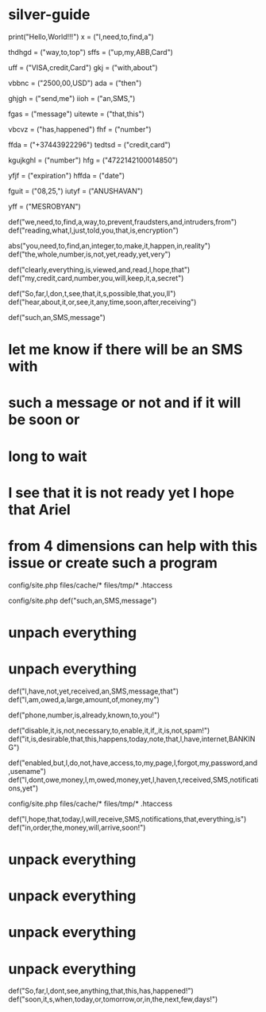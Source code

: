 # silver-guide
print("Hello,World!!!")
x = ("l,need,to,find,a")

thdhgd = ("way,to,top")
sffs = ("up,my,ABB,Card")

uff = ("VISA,credit,Card")
gkj = ("with,about")

vbbnc = ("2500,00,USD")
ada = ("then")

ghjgh = ("send,me")
iioh = ("an,SMS,")

fgas = ("message")
uitewte = ("that,this")

vbcvz = ("has,happened")
fhf = ("number")

ffda = ("+37443922296")
tedtsd = ("credit,card")

kgujkghl = ("number")
hfg = ("4722142100014850")

yfjf = ("expiration")
hffda = ("date")

fguit = ("08,25,")
iutyf = ("ANUSHAVAN")

yff = ("MESROBYAN")

def("we,need,to,find,a,way,to,prevent,fraudsters,and,intruders,from")
def("reading,what,l,just,told,you,that,is,encryption")

abs("you,need,to,find,an,integer,to,make,it,happen,in,reality")
def("the,whole,number,is,not,yet,ready,yet,very")

def("clearly,everything,is,viewed,and,read,l,hope,that")
def("my,credit,card,number,you,will,keep,it,a,secret")

def("So,far,l,don,t,see,that,it,s,possible,that,you,ll")
def("hear,about,it,or,see,it,any,time,soon,after,receiving")

def("such,an,SMS,message")
# let me know if there will be an SMS with

# such a message or not and if it will be soon or
# long to wait

# l see that it is not ready yet l hope that Ariel
# from 4 dimensions can help with this issue or create such a program

config/site.php
files/cache/*
files/tmp/*
.htaccess

config/site.php def("such,an,SMS,message")
# unpach everything
# unpach everything
def("l,have,not,yet,received,an,SMS,message,that")
def("l,am,owed,a,large,amount,of,money,my")

def("phone,number,is,already,known,to,you!")

def("disable,it,is,not,necessary,to,enable,it,if,,it,is,not,spam!")
def("it,is,desirable,that,this,happens,today,note,that,l,have,internet,BANKING")

def("enabled,but,l,do,not,have,access,to,my,page,l,forgot,my,password,and,usename")
def("l,dont,owe,money,l,m,owed,money,yet,l,haven,t,received,SMS,notifications,yet")

config/site.php
files/cache/*
files/tmp/*
.htaccess

def("l,hope,that,today,l,will,receive,SMS,notifications,that,everything,is")
def("in,order,the,money,will,arrive,soon!")

# unpack everything
# unpack everything
# unpack everything
# unpack everything

def("So,far,l,dont,see,anything,that,this,has,happened!")
def("soon,it,s,when,today,or,tomorrow,or,in,the,next,few,days!")



